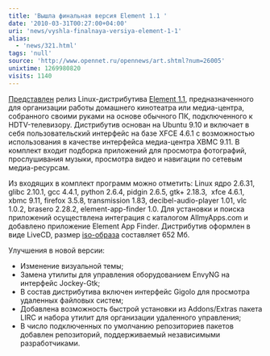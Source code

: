 ```yaml
---
title: 'Вышла финальная версия Element 1.1 '
date: '2010-03-31T00:27:00+04:00'
uri: 'news/vyshla-finalnaya-versiya-element-1-1'
alias: 
  - 'news/321.html'
tags: 'null'
source: 'http://www.opennet.ru/opennews/art.shtml?num=26005'
unixtime: 1269980820
visits: 1140
---
```

[Представлен](http://elementmypc.com/blog/?p=74) релиз Linux-дистрибутива [Element 1.1](http://elementmypc.com/), предназначенного для организации работы домашнего кинотеатра или медиа-центра, собранного своими руками на основе обычного ПК, подключенного к HDTV-телевизору. Дистрибутив основан на Ubuntu 9.10 и включает в себя пользовательский интерфейс на базе XFCE 4.6.1 с возможностью использования в качестве интерфейса медиа-центра XBMC 9.11. В комплект входит подборка приложений для просмотра фотографий, прослушивания музыки, просмотра видео и навигации по сетевым медиа-ресурсам.

Из входящих в комплект программ можно отметить: Linux ядро 2.6.31, glibc 2.10.1, gcc 4.4.1, python 2.6.4, pidgin 2.6.5, gtk+ 2.18.3,  xfce 4.6.1, xbmc 9.11, firefox 3.5.8, transmission 1.83, decibel-audio-player 1.01, vlc 1.0.2, brasero 2.28.2, element-app-finder 1.0. Для установки и поиска приложений осуществлена интеграция с каталогом AllmyApps.com и добавлено приложение Element App Finder. Дистрибутив оформлен в виде LiveCD, размер [iso-образа](http://www.elementmypc.com/builds/element-1.1.0-release.iso) составляет 652 Мб.

Улучшения в новой версии:

*   Изменение визуальной темы;
*   Замена утилиты для управления оборудованием EnvyNG на интерфейс Jockey-Gtk;
*   В состав дистрибутива включен интерфейс Gigolo для просмотра удаленных файловых систем;
*   Добавлена возможность быстрой установки из Addons/Extras пакета LIRC и набора утилит для организации удаленного управления;
*   В число подключенных по умолчанию репозиториев пакетов добавлен репозиторий, поддерживаемый независимыми разработчиками.
